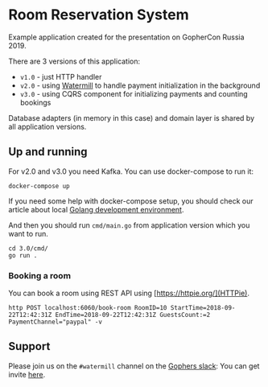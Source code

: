 # Room Reservation System

Example application created for the presentation on GopherCon Russia 2019.

There are 3 versions of this application:

- `v1.0` - just HTTP handler
- `v2.0` - using [Watermill](https://watermill.io/) to handle payment initialization in the background
- `v3.0` - using CQRS component for initializing payments and counting bookings

Database adapters (in memory in this case) and domain layer is shared by all application versions.

## Up and running

For v2.0 and v3.0 you need Kafka. You can use docker-compose to run it:

    docker-compose up

If you need some help with docker-compose setup, you should check our article about local [Golang development environment](https://threedots.tech/post/go-docker-dev-environment-with-go-modules-and-live-code-reloading/).

And then you should run `cmd/main.go` from application version which you want to run.

    cd 3.0/cmd/
    go run .

### Booking a room

You can book a room using REST API using [https://httpie.org/](HTTPie).

    http POST localhost:6060/book-room RoomID=10 StartTime=2018-09-22T12:42:31Z EndTime=2018-09-22T12:42:31Z GuestsCount:=2 PaymentChannel="paypal" -v

## Support

Please join us on the `#watermill` channel on the [Gophers slack](https://gophers.slack.com/): You can get invite [here](https://gophersinvite.herokuapp.com/).
